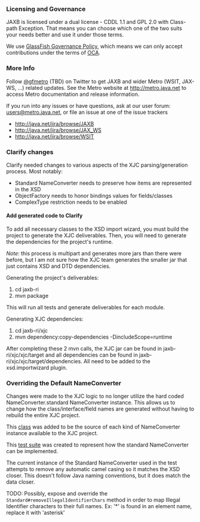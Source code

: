 ### Licensing and Governance

JAXB is licensed under a dual license - CDDL 1.1 and GPL 2.0 with Class-path Exception. 
That means you can choose which one of the two suits your needs better and use it under those terms.

We use <a href="http://glassfish.java.net/public/GovernancePolicy.html">GlassFish Governance Policy</a>, 
which means we can only accept contributions under the 
terms of <a href="http://oracle.com/technetwork/goto/oca">OCA</a>.

### More Info

Follow <a href="http://twitter.com/gfmetro">@gfmetro</a> (TBD) on Twitter to get JAXB and wider Metro (WSIT, JAX-WS, ...) related updates. See the Metro 
website at http://metro.java.net to access Metro documentation and release information. 

If you run into any issues 
or have questions, ask at our user forum: <a href="mailto:users@metro.java.net">users@metro.java.net</a>, or file an issue at one of the issue trackers
* http://java.net/jira/browse/JAXB
* http://java.net/jira/browse/JAX_WS
* http://java.net/jira/browse/WSIT


### Clarify changes

Clarify needed changes to various aspects of the XJC parsing/generation process.  Most notably:

* Standard NameConverter needs to preserve how items are represented in the XSD
* ObjectFactory needs to honor bindings values for fields/classes
* ComplexType restriction needs to be enabled

#### Add generated code to Clarify

To add all necessary classes to the XSD import wizard, you must build the project to generate the XJC deliverables.  Then, you will need to generate the dependencies for the project's runtime.

*Note*: this process is multipart and generates more jars than there were before, but I am not sure how the XJC team generates the smaller jar that just contains XSD and DTD dependencies.

Generating the project's deliverables:

1. cd jaxb-ri
2. mvn package

This will run all tests and generate deliverables for each module.

Generating XJC dependencies:

1. cd jaxb-ri/xjc
2. mvn dependency:copy-dependencies -DincludeScope=runtime


After completing these 2 mvn calls, the XJC jar can be found in jaxb-ri/xjc/xjc/target and all dependencies can be found in jaxb-ri/xjc/xjc/target/dependencies.  All need to be added to the xsd.importwizard plugin.


### Overriding the Default NameConverter

Changes were made to the XJC logic to no longer utilize the hard coded NameConverter.standard NameConverter instance.  This allows us to change how the class/interface/field names are generated without having to rebuild the entire XJC project.

This [class](jaxb-v2/jaxb-ri/core/src/main/java/com/sun/xml/bind/api/impl/NameConverterProvider.java) was added to be the source of each kind of NameConverter instance available to the XJC project.  

This [test suite](../jaxb-v2/jaxb-ri/xjc/src/test/java/xjcTests/NameConverterOverrideTest.java) was created to represent how the standard NameConverter can be implemented.

The current instance of the Standard NameConverter used in the test attempts to remove any automatic camel casing so it matches the XSD closer.  This doesn't follow Java naming conventions, but it does match the data closer.

TODO: Possibly, expose and override the `Standard#removeIllegalIdentifierChars` method in order to map Illegal Identifier characters to their full names.
Ex: '*' is found in an element name, replace it with 'asterisk'



